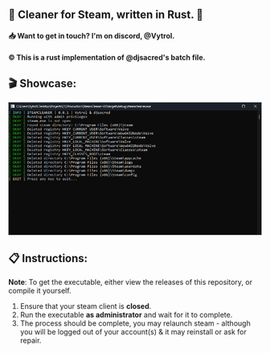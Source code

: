 ## 🧹 Cleaner for Steam, written in Rust. 🦀
#### 📥 Want to get in touch? I'm on discord, **@Vytrol**.
#### ©️ This is a rust implementation of **@djsacred**'s batch file.
## 🎬 Showcase:
![showcase](./Showcase.png)
## 📋 Instructions:
**Note**: To get the executable, either view the releases of this repository, or compile it yourself.
1. Ensure that your steam client is **closed**.
2. Run the executable **as administrator** and wait for it to complete.
3. The process should be complete, you may relaunch steam - although you will be logged out of your account(s) & it may reinstall or ask for repair.